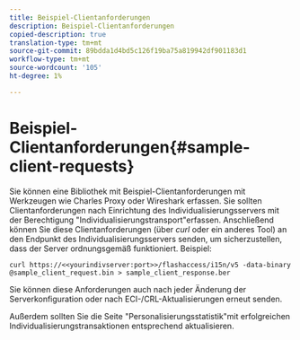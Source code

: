 ```yaml
---
title: Beispiel-Clientanforderungen
description: Beispiel-Clientanforderungen
copied-description: true
translation-type: tm+mt
source-git-commit: 89bdda1d4bd5c126f19ba75a819942df901183d1
workflow-type: tm+mt
source-wordcount: '105'
ht-degree: 1%

---
```



# Beispiel-Clientanforderungen{#sample-client-requests}

Sie können eine Bibliothek mit Beispiel-Clientanforderungen mit Werkzeugen wie Charles Proxy oder Wireshark erfassen. Sie sollten Clientanforderungen nach Einrichtung des Individualisierungsservers mit der Berechtigung &quot;Individualisierungstransport&quot;erfassen. Anschließend können Sie diese Clientanforderungen (über *curl* oder ein anderes Tool) an den Endpunkt des Individualisierungsservers senden, um sicherzustellen, dass der Server ordnungsgemäß funktioniert. Beispiel:

```
curl https://<<yourindivserver:port>>/flashaccess/i15n/v5 -­data-binary  
@sample_client_request.bin > sample_client_response.ber
```

Sie können diese Anforderungen auch nach jeder Änderung der Serverkonfiguration oder nach ECI-/CRL-Aktualisierungen erneut senden.

Außerdem sollten Sie die Seite &quot;Personalisierungsstatistik&quot;mit erfolgreichen Individualisierungstransaktionen entsprechend aktualisieren.
